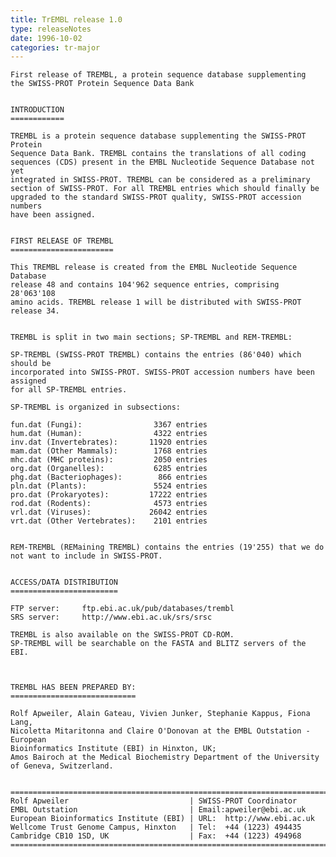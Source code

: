 ```yaml
---
title: TrEMBL release 1.0
type: releaseNotes
date: 1996-10-02
categories: tr-major
---
```


    First release of TREMBL, a protein sequence database supplementing
    the SWISS-PROT Protein Sequence Data Bank


    INTRODUCTION
    ============

    TREMBL is a protein sequence database supplementing the SWISS-PROT Protein
    Sequence Data Bank. TREMBL contains the translations of all coding
    sequences (CDS) present in the EMBL Nucleotide Sequence Database not yet
    integrated in SWISS-PROT. TREMBL can be considered as a preliminary
    section of SWISS-PROT. For all TREMBL entries which should finally be
    upgraded to the standard SWISS-PROT quality, SWISS-PROT accession numbers
    have been assigned.


    FIRST RELEASE OF TREMBL
    =======================

    This TREMBL release is created from the EMBL Nucleotide Sequence Database
    release 48 and contains 104'962 sequence entries, comprising 28'063'108
    amino acids. TREMBL release 1 will be distributed with SWISS-PROT release 34.


    TREMBL is split in two main sections; SP-TREMBL and REM-TREMBL:

    SP-TREMBL (SWISS-PROT TREMBL) contains the entries (86'040) which should be
    incorporated into SWISS-PROT. SWISS-PROT accession numbers have been assigned
    for all SP-TREMBL entries.

    SP-TREMBL is organized in subsections:

    fun.dat (Fungi):                3367 entries
    hum.dat (Human):                4322 entries
    inv.dat (Invertebrates):       11920 entries
    mam.dat (Other Mammals):        1768 entries
    mhc.dat (MHC proteins):         2050 entries
    org.dat (Organelles):           6285 entries
    phg.dat (Bacteriophages):        866 entries
    pln.dat (Plants):               5524 entries
    pro.dat (Prokaryotes):         17222 entries
    rod.dat (Rodents):              4573 entries
    vrl.dat (Viruses):             26042 entries
    vrt.dat (Other Vertebrates):    2101 entries


    REM-TREMBL (REMaining TREMBL) contains the entries (19'255) that we do
    not want to include in SWISS-PROT.


    ACCESS/DATA DISTRIBUTION
    ========================

    FTP server:     ftp.ebi.ac.uk/pub/databases/trembl
    SRS server:     http://www.ebi.ac.uk/srs/srsc

    TREMBL is also available on the SWISS-PROT CD-ROM.
    SP-TREMBL will be searchable on the FASTA and BLITZ servers of the EBI.



    TREMBL HAS BEEN PREPARED BY:
    ============================

    Rolf Apweiler, Alain Gateau, Vivien Junker, Stephanie Kappus, Fiona Lang,
    Nicoletta Mitaritonna and Claire O'Donovan at the EMBL Outstation - European
    Bioinformatics Institute (EBI) in Hinxton, UK;
    Amos Bairoch at the Medical Biochemistry Department of the University
    of Geneva, Switzerland.


    =======================================================================
    Rolf Apweiler                           | SWISS-PROT Coordinator
    EMBL Outstation                         | Email:apweiler@ebi.ac.uk
    European Bioinformatics Institute (EBI) | URL:  http://www.ebi.ac.uk
    Wellcome Trust Genome Campus, Hinxton   | Tel:  +44 (1223) 494435
    Cambridge CB10 1SD, UK                  | Fax:  +44 (1223) 494968
    ========================================================================
      
